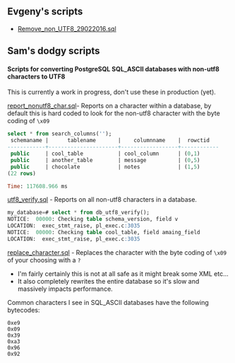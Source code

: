 ## Evgeny's scripts

- [Remove_non_UTF8_29022016.sql](Remove_non_UTF8_29022016.sql)

## Sam's dodgy scripts

#### Scripts for converting PostgreSQL SQL_ASCII databases with non-utf8 characters to UTF8

This is currently a work in progress, don't use these in production (yet).

[report_nonutf8_char.sql](report_nonutf8_char.sql)- Reports on a character within a database, by default this is hard coded to look for the non-utf8 character with the byte coding of `\x09`

```sql
select * from search_columns('');
 schemaname |      tablename       |    columnname    |  rowctid
------------+----------------------+------------------+------------
 public     | cool_table           | cool_column      | (0,1)
 public     | another_table        | message          | (0,5)
 public     | chocolate            | notes            | (1,5)
(22 rows)

Time: 117608.966 ms
```

[utf8_verify.sql](utf8_verify.sql) - Reports on all non-utf8 characters in a database.

```sql
my_database=# select * from db_utf8_verify();
NOTICE:  00000: Checking table schema_version, field v
LOCATION:  exec_stmt_raise, pl_exec.c:3035
NOTICE:  00000: Checking table cool_table, field amaing_field
LOCATION:  exec_stmt_raise, pl_exec.c:3035
```

[replace_character.sql](replace_character.sql) - Replaces the character with the byte coding of `\x09` of your choosing with a `?`

* I'm fairly certainly this is not at all safe as it might break some XML etc...
* It also completely rewrites the entire database so it's slow and massively impacts performance.


Common characters I see in SQL_ASCII databases have the following bytecodes:

```
0xe9
0x09
0x39
0xa3
0x96
0x92
```
